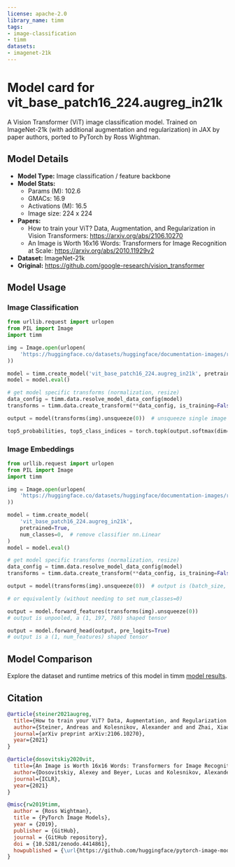 ```yaml
---
license: apache-2.0
library_name: timm
tags:
- image-classification
- timm
datasets:
- imagenet-21k
---
```

# Model card for vit_base_patch16_224.augreg_in21k

A Vision Transformer (ViT) image classification model. Trained on ImageNet-21k (with additional augmentation and regularization) in JAX by paper authors, ported to PyTorch by Ross Wightman.


## Model Details
- **Model Type:** Image classification / feature backbone
- **Model Stats:**
  - Params (M): 102.6
  - GMACs: 16.9
  - Activations (M): 16.5
  - Image size: 224 x 224
- **Papers:**
  - How to train your ViT? Data, Augmentation, and Regularization in Vision Transformers: https://arxiv.org/abs/2106.10270
  - An Image is Worth 16x16 Words: Transformers for Image Recognition at Scale: https://arxiv.org/abs/2010.11929v2
- **Dataset:** ImageNet-21k
- **Original:** https://github.com/google-research/vision_transformer

## Model Usage
### Image Classification
```python
from urllib.request import urlopen
from PIL import Image
import timm

img = Image.open(urlopen(
    'https://huggingface.co/datasets/huggingface/documentation-images/resolve/main/beignets-task-guide.png'
))

model = timm.create_model('vit_base_patch16_224.augreg_in21k', pretrained=True)
model = model.eval()

# get model specific transforms (normalization, resize)
data_config = timm.data.resolve_model_data_config(model)
transforms = timm.data.create_transform(**data_config, is_training=False)

output = model(transforms(img).unsqueeze(0))  # unsqueeze single image into batch of 1

top5_probabilities, top5_class_indices = torch.topk(output.softmax(dim=1) * 100, k=5)
```

### Image Embeddings
```python
from urllib.request import urlopen
from PIL import Image
import timm

img = Image.open(urlopen(
    'https://huggingface.co/datasets/huggingface/documentation-images/resolve/main/beignets-task-guide.png'
))

model = timm.create_model(
    'vit_base_patch16_224.augreg_in21k',
    pretrained=True,
    num_classes=0,  # remove classifier nn.Linear
)
model = model.eval()

# get model specific transforms (normalization, resize)
data_config = timm.data.resolve_model_data_config(model)
transforms = timm.data.create_transform(**data_config, is_training=False)

output = model(transforms(img).unsqueeze(0))  # output is (batch_size, num_features) shaped tensor

# or equivalently (without needing to set num_classes=0)

output = model.forward_features(transforms(img).unsqueeze(0))
# output is unpooled, a (1, 197, 768) shaped tensor

output = model.forward_head(output, pre_logits=True)
# output is a (1, num_features) shaped tensor
```

## Model Comparison
Explore the dataset and runtime metrics of this model in timm [model results](https://github.com/huggingface/pytorch-image-models/tree/main/results).

## Citation
```bibtex
@article{steiner2021augreg,
  title={How to train your ViT? Data, Augmentation, and Regularization in Vision Transformers},
  author={Steiner, Andreas and Kolesnikov, Alexander and and Zhai, Xiaohua and Wightman, Ross and Uszkoreit, Jakob and Beyer, Lucas},
  journal={arXiv preprint arXiv:2106.10270},
  year={2021}
}
```
```bibtex
@article{dosovitskiy2020vit,
  title={An Image is Worth 16x16 Words: Transformers for Image Recognition at Scale},
  author={Dosovitskiy, Alexey and Beyer, Lucas and Kolesnikov, Alexander and Weissenborn, Dirk and Zhai, Xiaohua and Unterthiner, Thomas and  Dehghani, Mostafa and Minderer, Matthias and Heigold, Georg and Gelly, Sylvain and Uszkoreit, Jakob and Houlsby, Neil},
  journal={ICLR},
  year={2021}
}
```
```bibtex
@misc{rw2019timm,
  author = {Ross Wightman},
  title = {PyTorch Image Models},
  year = {2019},
  publisher = {GitHub},
  journal = {GitHub repository},
  doi = {10.5281/zenodo.4414861},
  howpublished = {\url{https://github.com/huggingface/pytorch-image-models}}
}
```
